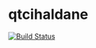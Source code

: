 # qtcihaldane

[![Build Status](https://github.com/rittermarc/qtcihaldane.jl/actions/workflows/CI.yml/badge.svg?branch=main)](https://github.com/rittermarc/qtcihaldane.jl/actions/workflows/CI.yml?query=branch%3Amain)
